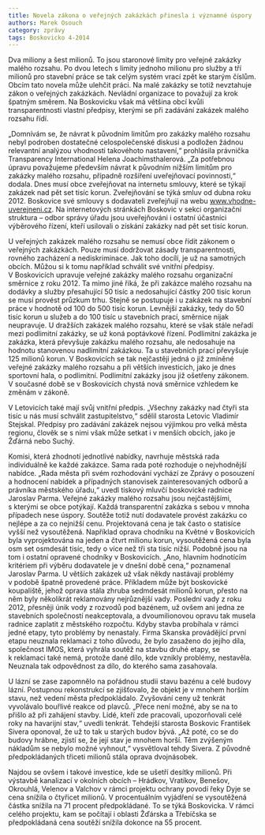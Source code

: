 ```yaml
---
title: Novela zákona o veřejných zakázkách přinesla i významné úspory
authors: Marek Osouch
category: zprávy
tags: Boskovicko 4-2014
---
```


Dva miliony a šest milionů. To jsou staronové limity pro veřejné zakázky malého rozsahu. Po dvou letech s limity jednoho milionu pro služby a tří milionů pro stavební práce se tak celým systém vrací zpět ke starým číslům. Obcím tato novela může ulehčit práci. Na malé zakázky se totiž nevztahuje zákon o veřejných zakázkách. Nevládní organizace to považují za krok špatným směrem. Na Boskovicku však má většina obcí kvůli transparentnosti vlastní předpisy, kterými se při zadávání zakázek malého rozsahu řídí.

„Domnívám se, že návrat k původním limitům pro zakázky malého rozsahu nebyl podroben dostatečné celospolečenské diskusi a podložen žádnou relevantní analýzou vhodnosti takovéhoto nastavení,“ prohlásila právnička Transparency International Helena Joachimsthalerová. „Za potřebnou úpravu považujeme především návrat k původním nižším limitům pro zakázky malého rozsahu, případně rozšíření uveřejňovací povinnosti,“ dodala. Dnes musí obce zveřejňovat na internetu smlouvy, které se týkají zakázek nad pět set tisíc korun. Zveřejňování se týká smluv od dubna roku 2012. Boskovice své smlouvy s dodavateli zveřejňují na webu www.vhodne-uverejneni.cz. Na internetových stránkách Boskovic v sekci organizační struktura – odbor správy úřadu jsou uveřejňováni i ostatní účastníci výběrového řízení, kteří usilovali o získání zakázky nad pět set tisíc korun.

U veřejných zakázek malého rozsahu se nemusí obce řídit zákonem o veřejných zakázkách. Pouze musí dodržovat zásady transparentnosti, rovného zacházení a nediskriminace. Jak toho docílí, je už na samotných obcích. Můžou si k tomu například schválit své vnitřní předpisy. V Boskovicích upravuje veřejné zakázky malého rozsahu organizační směrnice z roku 2012. Ta mimo jiné říká, že při zakázce malého rozsahu na dodávky a služby přesahující 50 tisíc a nedosahující částky 200 tisíc korun se musí provést průzkum trhu. Stejně se postupuje i u zakázek na stavební práce v hodnotě od 100 do 500 tisíc korun. Levnější zakázky, tedy do 50 tisíc korun u služeb a do 100 tisíc u stavebních prací, směrnice nijak neupravuje. U dražších zakázek malého rozsahu, které se však stále neřadí mezi podlimitní zakázky, se už koná poptávkové řízení. Podlimitní zakázka je zakázka, která převyšuje zakázku malého rozsahu, ale nedosahuje na hodnotu stanovenou nadlimitní zakázkou. Ta u stavebních prací převyšuje 125 milionů korun. V Boskovicích se tak nejčastěji jedná o již zmíněné veřejné zakázky malého rozsahu a při větších investicích, jako je dnes sportovní hala, o podlimitní. Podlimitní zakázky jsou již ošetřeny zákonem. V současné době se v Boskovicích chystá nová směrnice vzhledem ke změnám v zákoně.

V Letovicích také mají svůj vnitřní předpis. „Všechny zakázky nad čtyři sta tisíc u nás musí schválit zastupitelstvo,“ sdělil starosta Letovic Vladimír Stejskal. Předpisy pro zadávání zakázek nejsou výjimkou pro velká města regionu, člověk se s nimi však může setkat i v menších obcích, jako je Žďárná nebo Suchý.

Komisi, která zhodnotí jednotlivé nabídky, navrhuje městská rada individuálně ke každé zakázce. Sama rada poté rozhoduje o nejvhodnější nabídce. „Rada města při svém rozhodování vychází ze Zprávy o posouzení a hodnocení nabídek a případných stanovisek zainteresovaných odborů a právníka městského úřadu,“ uvedl tiskový mluvčí boskovické radnice Jaroslav Parma.
Veřejné zakázky malého rozsahu jsou nejčastějšími, s kterými se obce potýkají. Každá transparentní zakázka s sebou v mnoha případech nese úspory. Soutěže totiž nutí dodavatele provést zakázku co nejlépe a za co nejnižší cenu. Projektovaná cena je tak často o statisíce vyšší než vysoutěžená. Například oprava chodníku na Květné v Boskovicích byla vyprojektována na jeden a čtvrt milionu korun, vysoutěžená cena byla osm set osmdesát tisíc, tedy o více než tři sta tisíc nižší. Podobně jsou na tom i ostatní opravené chodníky v Boskovicích. „Ano, hlavním hodnotícím kritériem při výběru dodavatele je v dnešní době cena,“ poznamenal Jaroslav Parma. U větších zakázek už však někdy nastávají problémy v podobě špatně provedené práce. 
Příkladem může být boskovické koupaliště, jehož oprava stála zhruba sedmdesát milionů korun, přesto na něm byly několikrát reklamovány nejrůznější vady. Poslední vady z roku 2012, přesněji únik vody z rozvodů pod bazénem, už ovšem ani jedna ze stavebních společností neakceptovala, a dvoumilionovou opravu tak musela radnice zaplatit z městského rozpočtu. Kdyby stavba probíhala v rámci jedné etapy, tyto problémy by nenastaly. Firma Skanska provádějící první etapu neuznala reklamaci z toho důvodu, že bylo zasaženo do jejího díla, společnost IMOS, která vyhrála soutěž na stavbu druhé etapy, se k reklamaci také nemá, protože dané dílo, kde vznikly problémy, nestavěla. Neuznala tak odpovědnost za dílo, do kterého sama zasahovala.

U lázní se zase zapomnělo na pořádnou studii stavu bazénu a celé budovy lázní. Postupnou rekonstrukcí se zjišťovalo, že objekt je v mnohem horším stavu, než vedení města předpokládalo. Zvyšování ceny už tenkrát vyvolávalo bouřlivé reakce od plavců. „Přece není možné, aby se na to přišlo až při zahájení stavby. Lidé, kteří zde pracovali, upozorňovali celé roky na havarijní stav,“ uvedli tenkrát. Tehdejší starosta Boskovic František Sivera oponoval, že už to tak u starých budov bývá. „Až poté, co se do budovy hrábne, zjistí se, že její stav je mnohem horší. Těm zvýšeným nákladům se nebylo možné vyhnout,“ vysvětloval tehdy Sivera. Z původně předpokládaných třiceti milionů stála oprava dvojnásobek.

Najdou se ovšem i takové investice, kde se ušetří desítky milionů. Při výstavbě kanalizací v okolních obcích – Hrádkov, Vratíkov, Benešov, Okrouhlá, Velenov a Valchov v rámci projektu ochrany povodí řeky Dyje se cena snížila o čtyřicet milionů. V procentuálním vyjádření se vysoutěžená částka snížila na 71 procent předpokládané. To se týká Boskovicka. V rámci celého projektu, kam se počítají i oblasti Žďárska a Třebíčska se předpokládaná cena soutěží snížila dokonce na 55 procent.